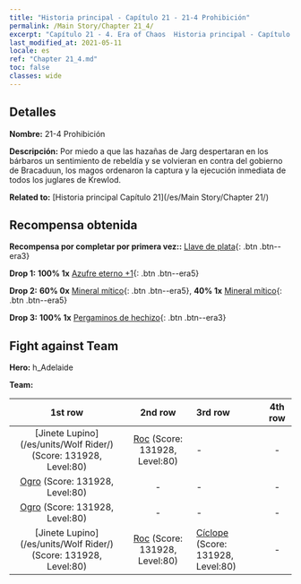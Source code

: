 ```yaml
---
title: "Historia principal - Capítulo 21 - 21-4 Prohibición"
permalink: /Main Story/Chapter 21_4/
excerpt: "Capítulo 21 - 4. Era of Chaos  Historia principal - Capítulo 21_4. 21-4 Prohibición"
last_modified_at: 2021-05-11
locale: es
ref: "Chapter 21_4.md"
toc: false
classes: wide
---
```


## Detalles

 **Nombre:** 21-4 Prohibición

 **Descripción:** Por miedo a que las hazañas de Jarg despertaran en los bárbaros un sentimiento de rebeldía y se volvieran en contra del gobierno de Bracaduun, los magos ordenaron la captura y la ejecución inmediata de todos los juglares de Krewlod.

 **Related to:** [Historia principal Capítulo 21](/es/Main Story/Chapter 21/)

## Recompensa obtenida

 **Recompensa por completar por primera vez::** [Llave de plata](/ItemsES/con_693/){: .btn .btn--era3}

 **Drop 1:** **100% 1x** [Azufre eterno +1](/ItemsES/mat_71/){: .btn .btn--era5}

 **Drop 2:** **60% 0x** [Mineral mítico](/ItemsES/mat_61/){: .btn .btn--era5}, **40% 1x** [Mineral mítico](/ItemsES/mat_61/){: .btn .btn--era5}

 **Drop 3:** **100% 1x** [Pergaminos de hechizo](/ItemsES/con_694/){: .btn .btn--era3}


## Fight against Team
 **Hero:** h_Adelaide

 **Team:**


  | 1st row | 2nd row | 3rd row | 4th row |
  |:----:|:----:|:----|:----:|
  | [Jinete Lupino](/es/units/Wolf Rider/) (Score: 131928, Level:80)  | [Roc](/es/units/Roc/) (Score: 131928, Level:80)  | - | - |
  | [Ogro](/es/units/Ogre/) (Score: 131928, Level:80)  | - | - | - |
  | [Ogro](/es/units/Ogre/) (Score: 131928, Level:80)  | - | - | - |
  | [Jinete Lupino](/es/units/Wolf Rider/) (Score: 131928, Level:80)  | [Roc](/es/units/Roc/) (Score: 131928, Level:80)  | [Cíclope](/es/units/Cyclops/) (Score: 131928, Level:80)  | - |


